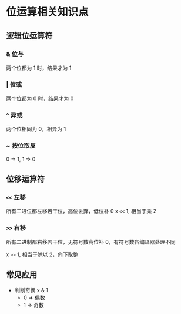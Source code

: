 # 位运算相关知识点

## 逻辑位运算符

### & 位与

两个位都为 1 时，结果才为 1

### | 位或

两个位都为 0 时，结果才为 0

### ^ 异或

两个位相同为 0，相异为 1

### ~ 按位取反

0 => 1, 1 => 0

## 位移运算符

### `<<` 左移

所有二进位都左移若干位，高位丢弃，低位补 0
x `<<` 1, 相当于乘 2

### `>>` 右移

所有二进制都右移若干位，无符号数高位补 0，有符号数各编译器处理不同

x `>>` 1, 相当于除以 2，向下取整

## 常见应用

- 判断奇偶 x & 1
  - 0 => 偶数
  - 1 => 奇数
